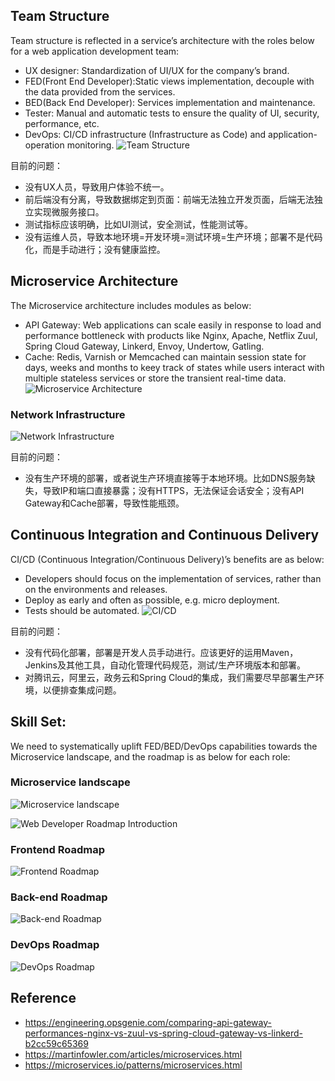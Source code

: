 ## Team Structure
Team structure is reflected in a service’s architecture with the roles below for a web application development team: 
* UX designer: Standardization of UI/UX for the company’s brand.
* FED(Front End Developer):Static views implementation, decouple with the data provided from the services. 
* BED(Back End Developer): Services implementation and maintenance.
* Tester: Manual and automatic tests to ensure the quality of UI, security, performance, etc. 
* DevOps: CI/CD infrastructure (Infrastructure as Code) and application-operation monitoring.
![Team Structure](./images/team-structure.png)

目前的问题：
* 没有UX人员，导致用户体验不统一。
* 前后端没有分离，导致数据绑定到页面：前端无法独立开发页面，后端无法独立实现微服务接口。
* 测试指标应该明确，比如UI测试，安全测试，性能测试等。
* 没有运维人员，导致本地环境=开发环境=测试环境=生产环境；部署不是代码化，而是手动进行；没有健康监控。

## Microservice Architecture
The Microservice architecture includes modules as below:
* API Gateway: Web applications can scale easily in response to load and performance bottleneck with products like Nginx, Apache, Netflix Zuul, Spring Cloud Gateway, Linkerd, Envoy, Undertow, Gatling.
* Cache: Redis, Varnish or Memcached can maintain session state for days, weeks and months to keey track of states while users interact with multiple stateless services or store the transient real-time data. 
![Microservice Architecture](./images/Microservice_Architecture.png)

### Network Infrastructure 
![Network Infrastructure](./images/network-infrastructure.jpg)

目前的问题：
* 没有生产环境的部署，或者说生产环境直接等于本地环境。比如DNS服务缺失，导致IP和端口直接暴露；没有HTTPS，无法保证会话安全；没有API Gateway和Cache部署，导致性能瓶颈。

## Continuous Integration and Continuous Delivery
CI/CD (Continuous Integration/Continuous Delivery)’s benefits are as below:
* Developers should focus on the implementation of services, rather than on the environments and releases.
* Deploy as early and often as possible, e.g. micro deployment.
* Tests should be automated.
![CI/CD](./images/continuous-delivery.png)

目前的问题：
* 没有代码化部署，部署是开发人员手动进行。应该更好的运用Maven，Jenkins及其他工具，自动化管理代码规范，测试/生产环境版本和部署。
* 对腾讯云，阿里云，政务云和Spring Cloud的集成，我们需要尽早部署生产环境，以便排查集成问题。

## Skill Set:
We need to systematically uplift FED/BED/DevOps capabilities towards the Microservice landscape, and the roadmap is as below for each role:

### Microservice landscape
![Microservice landscape](./images/PatternsRelatedToMicroservices.jpg)

![Web Developer Roadmap Introduction](./images/intro.png)

### Frontend Roadmap
![Frontend Roadmap](./images/frontend.png)

### Back-end Roadmap
![Back-end Roadmap](./images/backend.png)

### DevOps Roadmap
![DevOps Roadmap](./images/devops.png)

## Reference
* https://engineering.opsgenie.com/comparing-api-gateway-performances-nginx-vs-zuul-vs-spring-cloud-gateway-vs-linkerd-b2cc59c65369
* https://martinfowler.com/articles/microservices.html
* https://microservices.io/patterns/microservices.html
